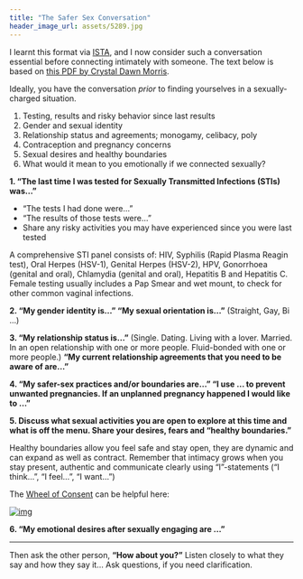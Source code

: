 ```yaml
---
title: "The Safer Sex Conversation"
header_image_url: assets/5289.jpg
---
```


I learnt this format via [ISTA](http://ista.life/), and I now consider such a conversation essential before connecting intimately with someone. The text below is based on [this PDF by Crystal Dawn Morris](https://sexualrenaissance.com/wp-content/uploads/2017/11/Six-Safe-Sex-Points-Handout.pdf).

Ideally, you have the conversation *prior* to finding yourselves in a sexually-charged situation.

1. Testing, results and risky behavior since last results
2. Gender and sexual identity
3. Relationship status and agreements; monogamy, celibacy, poly
4. Contraception and pregnancy concerns
5. Sexual desires and healthy boundaries
6. What would it mean to you emotionally if we connected sexually?

**1. “The last time I was tested for Sexually Transmitted Infections (STIs) was…”**

* “The tests I had done were…”
* “The results of those tests were…”
* Share any risky activities you may have experienced since you were last tested

A comprehensive STI panel consists of: HIV, Syphilis (Rapid Plasma Reagin test), Oral Herpes (HSV-1), Genital Herpes (HSV-2), HPV, Gonorrhoea (genital and oral), Chlamydia (genital and oral), Hepatitis B and Hepatitis C. Female testing usually includes a Pap Smear and wet mount, to check for other common vaginal infections.

**2. “My gender identity is…” “My sexual orientation is…”** (Straight, Gay, Bi …)

**3. “My relationship status is…”** (Single. Dating. Living with a lover. Married. In an open relationship with one or more people. Fluid-bonded with one or more people.) **“My current relationship agreements that you need to be aware of are…”**

**4. “My safer-sex practices and/or boundaries are…” “I use … to prevent unwanted pregnancies. If an unplanned pregnancy happened I would like to …”**

**5. Discuss what sexual activities you are open to explore at this time and what is off the menu. Share your desires, fears and “healthy boundaries.”**

Healthy boundaries allow you feel safe and stay open, they are dynamic and can expand as well as contract. Remember that intimacy grows when you stay present, authentic and communicate clearly using “I”-statements (“I think…”, “I feel…”, “I want…”)

The [Wheel of Consent](https://www.youtube.com/watch?v=auokDp_EA80) can be helpful here:

[![img](https://miro.medium.com/max/863/0*0LMp7IPl7Jv0omFH)](https://www.youtube.com/watch?v=auokDp_EA80)

**6. “My emotional desires after sexually engaging are …”**

<hr />

Then ask the other person, **“How about you?”** Listen closely to what they say and how they say it… Ask questions, if you need clarification.
